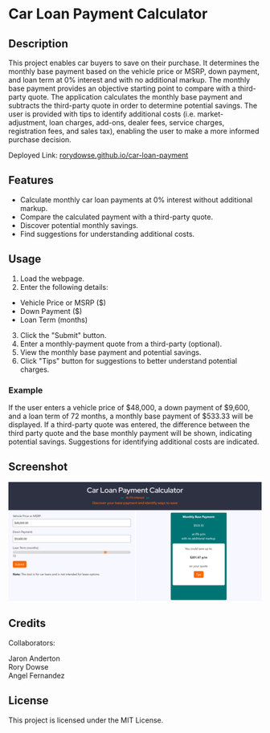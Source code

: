 # Car Loan Payment Calculator

## Description

This project enables car buyers to save on their purchase. It determines the monthly base payment based on the vehicle price or MSRP, down payment, and loan term at 0% interest and with no additional markup. The monthly base payment provides an objective starting point to compare with a third-party quote. The application calculates the monthly base payment and subtracts the third-party quote in order to determine potential savings. The user is provided with tips to identify additional costs (i.e. market-adjustment, loan charges, add-ons, dealer fees, service charges, registration fees, and sales tax), enabling the user to make a more informed purchase decision.

Deployed Link: [rorydowse.github.io/car-loan-payment](https://rorydowse.github.io/car-loan-payment/)

## Features

- Calculate monthly car loan payments at 0% interest without additional markup.
- Compare the calculated payment with a third-party quote.
- Discover potential monthly savings.
- Find suggestions for understanding additional costs.

## Usage

1. Load the webpage.
2. Enter the following details:

- Vehicle Price or MSRP ($)
- Down Payment ($)
- Loan Term (months)

3. Click the "Submit" button.
4. Enter a monthly-payment quote from a third-party (optional).
5. View the monthly base payment and potential savings.
6. Click "Tips" button for suggestions to better understand potential charges.

### Example

If the user enters a vehicle price of $48,000, a down payment of $9,600, and a loan term of 72 months, a monthly base payment of $533.33 will be displayed. If a third-party quote was entered, the difference between the third party quote and the base monthly payment will be shown, indicating potential savings. Suggestions for identifying additional costs are indicated.

## Screenshot

![Screenshot](./assets/images/screenshot.png)

## Credits

Collaborators:

Jaron Anderton <br>
Rory Dowse <br>
Angel Fernandez

## License

This project is licensed under the MIT License.
